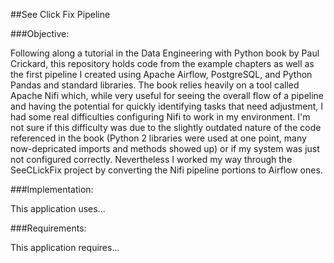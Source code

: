 ##See Click Fix Pipeline

###Objective:

Following along a tutorial in the Data Engineering with Python book by Paul 
Crickard, this repository holds code from the example chapters as well
as the first pipeline I created using Apache Airflow, PostgreSQL, 
and Python Pandas and standard libraries. The book relies heavily on a tool
called Apache Nifi which, while very useful for seeing the 
overall flow of a pipeline and having the potential for quickly identifying
tasks that need adjustment, I had some real difficulties configuring Nifi to
work in my environment. I'm not sure if this difficulty was due to the slightly
outdated nature of the code referenced in the book (Python 2 libraries were
used at one point, many now-depricated imports and methods showed up) or if my
system was just not configured correctly. Nevertheless I worked my way through
the SeeCLickFix project by converting the Nifi pipeline portions to Airflow
ones.

###Implementation:

This application uses...

###Requirements:

This application requires...

###
